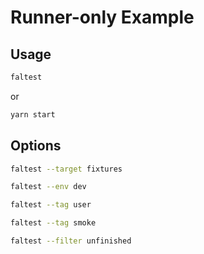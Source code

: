 # Runner-only Example

## Usage

```sh
faltest
```

or

```sh
yarn start
```

## Options

```sh
faltest --target fixtures
```

```sh
faltest --env dev
```

```sh
faltest --tag user
```

```sh
faltest --tag smoke
```

```sh
faltest --filter unfinished
```

